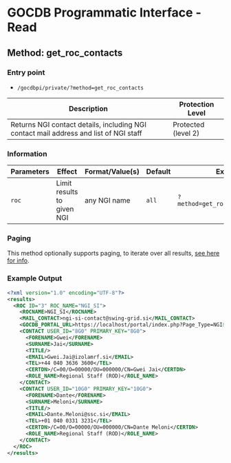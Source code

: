 # GOCDB Programmatic Interface - Read

## Method: get_roc_contacts

### Entry point

- `/gocdbpi/private/?method=get_roc_contacts`

| Description | Protection Level |
| - | - |
| Returns NGI contact details, including NGI contact mail address and list of NGI staff  | Protected (level 2) |

### Information

| Parameters | Effect | Format/Value(s) | Default | Example |
| - | - | - | - | - |
| `roc` | Limit results to given NGI | any NGI name | `all` | `?method=get_roc_list&roc=NGI_SI` |

### Paging

This method optionally supports paging, to iterate over all results,
[see here for info](https://wiki.egi.eu/wiki/GOCDB/notifications#Optional_Cursor_Paging_on_Read_API).

### Example Output

```xml
<?xml version="1.0" encoding="UTF-8"?>
<results>
  <ROC ID="3" ROC_NAME="NGI_SI">
    <ROCNAME>NGI_SI</ROCNAME>
    <MAIL_CONTACT>ngi-si-contact@swing-grid.si</MAIL_CONTACT>
    <GOCDB_PORTAL_URL>https://localhost/portal/index.php?Page_Type=NGI&amp;id=3</GOCDB_PORTAL_URL>
    <CONTACT USER_ID="8G0" PRIMARY_KEY="8G0">
      <FORENAME>Gwei</FORENAME>
      <SURNAME>Jai</SURNAME>
      <TITLE/>
      <EMAIL>Gwei.Jai@izolamrf.si</EMAIL>
      <TEL>+44 040 3636 3600</TEL>
      <CERTDN>/C=00/O=00000/OU=000000/CN=Gwei Jai</CERTDN>
      <ROLE_NAME>Regional Staff (ROD)</ROLE_NAME>
    </CONTACT>
    <CONTACT USER_ID="10G0" PRIMARY_KEY="10G0">
      <FORENAME>Dante</FORENAME>
      <SURNAME>Meloni</SURNAME>
      <TITLE/>
      <EMAIL>Dante.Meloni@ssc.si</EMAIL>
      <TEL>+01 040 0331 3231</TEL>
      <CERTDN>/C=00/O=00000/OU=000000/CN=Dante Meloni</CERTDN>
      <ROLE_NAME>Regional Staff (ROD)</ROLE_NAME>
    </CONTACT>
  </ROC>
</results>
```
